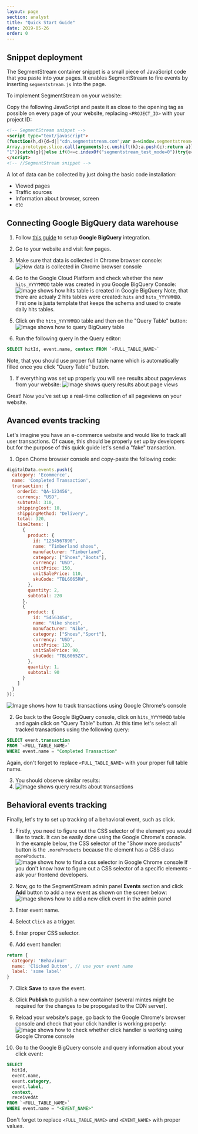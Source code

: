 ```yaml
---
layout: page
section: analyst
title: "Quick Start Guide"
date: 2019-05-26
order: 0
---
```


## Snippet deployment

The SegmentStream container snippet is a small piece of JavaScript code that you paste into your pages. It enables SegmentStream to fire events by inserting `segmentstream.js` into the page.

To implement SegmentStream on your website:

Copy the following JavaScript and paste it as close to the opening <head> tag as possible on every page of your website, replacing `<PROJECT_ID>` with your project ID:

```html
<!-- SegmentStream snippet -->
<script type="text/javascript">
(function(h,d){d=d||"cdn.segmentstream.com";var a=window.segmentstream=window.segmentstream||[];window.ddListener=window.ddListener||[];var b=window.digitalData=window.digitalData||{};b.events=b.events||[];b.changes=b.changes||[];if(!a.initialize)if(a.invoked)window.console&&console.error&&console.error("SegmentStream snippet included twice.");else{a.invoked=!0;a.methods="initialize addIntegration persist unpersist on once off getConsent setConsent".split(" ");a.factory=function(k){return function(){var c=
Array.prototype.slice.call(arguments);c.unshift(k);a.push(c);return a}};for(b=0;b<a.methods.length;b++){var f=a.methods[b];a[f]=a.factory(f)}a.load=function(a){var c=document.createElement("script");c.type="text/javascript";c.charset="utf-8";c.async=!0;c.src=a;a=document.getElementsByTagName("script")[0];a.parentNode.insertBefore(c,a)};a.loadProject=function(b){var c=window.location.search;if(0<=c.indexOf("segmentstream_test_mode=1"))try{var e=!0;window.localStorage.setItem("_segmentstream_test_mode",
"1")}catch(g){}else if(0<=c.indexOf("segmentstream_test_mode=0"))try{e=!1,window.localStorage.removeItem("_segmentstream_test_mode")}catch(g){}else try{e="1"===window.localStorage.getItem("_segmentstream_test_mode")}catch(g){}e?a.load(window.SEGMENTSTREAM_TESTMODE_INIT_URL||"https://api.segmentstream.com/v1/project/"+b+".js"):a.load(window.SEGMENTSTREAM_INIT_URL||"https://"+d+"/project/"+b+".js")};a.CDN_DOMAIN=d;a.SNIPPET_VERSION="2.0.0";a.loadProject(h)}})("<PROJECT_ID>");
</script>
<!-- //SegmentStream snippet -->
```

A lot of data can be collected by just doing the basic code installation:

* Viewed pages
* Traffic sources
* Information about browser, screen
* etc

## Connecting Google BigQuery data warehouse

1. Follow [this guide](/integrations/google-bigquery) to setup **Google BigQuery** integration.

2. Go to your website and visit few pages.

3. Make sure that data is collected in Chrome browser console:
![How data is collected in Chrome browser console](/img/for-analyst/quickstart/bigquery-collect-console.png)

4. Go to the Google Cloud Platform and check whether the new `hits_YYYYMMDD` table was created in you Google BigQuery Console:
![Image shows how hits table is created in Google BigQuery](/img/for-analyst/quickstart/bigquery_hits_table.png)
Note, that there are actualy 2 hits tables were created: `hits` and `hits_YYYYMMDD`. First one is justa template that keeps the schema and used to create daily hits tables.

5. Click on the `hits_YYYYMMDD` table and then on the "Query Table" button:
![Image shows how to query BigQuery table](/img/for-analyst/quickstart/bigquery_query_table.png)
  
6. Run the following query in the Query editor:
```sql
SELECT hitId, event.name, context FROM `<FULL_TABLE_NAME>`
```
Note, that you should use proper full table name which is automatically filled once you click "Query Table" button.

1. If everything was set up properly you will see results about pageviews from your website:
![Image shows query results about page views](/img/for-analyst/quickstart/bigquery_results_1.png)

Great! Now you've set up a real-time collection of all pageviews on your website.

## Avanced events tracking

Let's imagine you have an e-commerce website and would like to track all user transactions. Of cause, this should be properly set up by developers but for the purpose of this quick guide let's send a "fake" transaction.

1. Open Chome browser console and copy-paste the following code:
```js
digitalData.events.push({
  category: 'Ecommerce',
  name: 'Completed Transaction',
  transaction: {
    orderId: "QA-123456",
    currency: "USD",
    subtotal: 310,
    shippingCost: 10,
    shippingMethod: "Delivery",
    total: 320,
    lineItems: [
      {
        product: {
          id: "1234567890",
          name: "Timberland shoes",
          manufacturer: "Timberland",
          category: ["Shoes","Boots"],
          currency: "USD",
          unitPrice: 150,
          unitSalePrice: 110,
          skuCode: "TBL6065RW",
        },
        quantity: 2,
        subtotal: 220
      },
      {
        product: {
          id: "54563454",
          name: "Nike shoes",
          manufacturer: "Nike",
          category: ["Shoes","Sport"],
          currency: "USD",
          unitPrice: 120,
          unitSalePrice: 90,
          skuCode: "TBL6065ZX",
        },
        quantity: 1,
        subtotal: 90
      }
    ]
  }
});
```
![Image shows how to track transactions using Google Chrome's console](/img/for-analyst/quickstart/transaction-track.png)

2. Go back to the Google BigQuery console, click on `hits_YYYYMMDD` table and again click on "Query Table" button. At this time let's select all tracked transactions using the following query:
```sql
SELECT event.transaction
FROM `<FULL_TABLE_NAME>`
WHERE event.name = "Completed Transaction"
```
Again, don't forget to replace `<FULL_TABLE_NAME>` with your proper full table name.

3. You should observe similar results:
4. ![Image shows query results about transactions](/img/for-analyst/quickstart/bigquery_results_2_transactions.png)

## Behavioral events tracking

Finally, let's try to set up tracking of a behavioral event, such as click.

1. Firstly, you need to figure out the CSS selector of the element you would like to track. It can be easily done using the Google Chrome's console. In the example below, the CSS selector of the "Show more products" button is the `.moreProducts` because the element has a CSS class `morePoducts`.
![Image shows how to find a css selector in Google Chrome console](/img/for-analyst/quickstart/click_css_selector_chrome_console.png)
If you don't know how to figure out a CSS selector of a specific elements - ask your frontend developers.

2. Now, go to the SegmentStream admin panel **Events** section and click **Add** button to add a new event as shown on the screen below:
![Image shows how to add a new click event in the admin panel](/img/for-analyst/quickstart/admin_panel_click_event_setup.png)

3. Enter event name.

4. Select `Click` as a trigger.

5. Enter proper CSS selector.

6. Add event handler:
```js
return {
  category: 'Behaviour'
  name: 'Clicked Button', // use your event name
  label: 'some label'
}
```

7. Click **Save** to save the event.

8. Click **Publish** to publish a new container (several mintes might be required for the changes to be propogated to the CDN server).

9. Reload your website's page, go back to the Google Chrome's browser console and check that your click handler is working properly:
![Image shows how to check whether click handler is working using Google Chrome console](/img/for-analyst/quickstart/click_event_debug.png)

10.  Go to the Google BigQuery console and query information about your click event:
```sql
SELECT 
  hitId,
  event.name,
  event.category,
  event.label,
  context,
  receivedAt
FROM `<FULL_TABLE_NAME>`
WHERE event.name = "<EVENT_NAME>"
```
Don't forget to replace `<FULL_TABLE_NAME>` and `<EVENT_NAME>` with proper values.